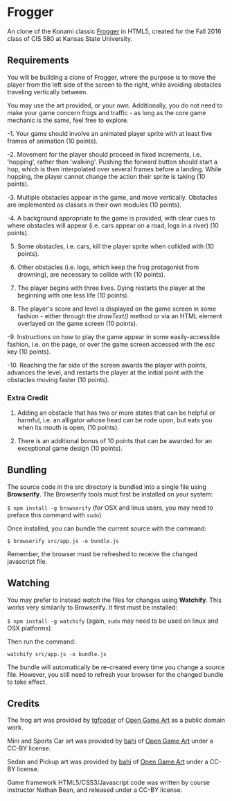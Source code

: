 # Frogger
An clone of the Konami classic [Frogger](https://en.wikipedia.org/wiki/Frogger) in HTML5,
created for the Fall 2016 class of CIS 580 at Kansas State University.

## Requirements

You will be building a clone of Frogger, where the purpose is to move the player from the left side of the screen to the right, while avoiding obstacles traveling vertically between.

You may use the art provided, or your own.  Additionally, you do not need to make your game concern frogs and traffic - as long as the core game mechanic is the same, feel free to explore.

-1. Your game should involve an animated player sprite with at least five frames of animation (10 points).

-2. Movement for the player should proceed in fixed increments, i.e. 'hopping', rather than 'walking'. Pushing the forward button should start a hop, which is then interpolated over several frames before a landing.  While hopping, the player cannot change the action their sprite is taking (10 points).

-3. Multiple obstacles appear in the game, and move vertically.  Obstacles are implemented as classes in their own modules (10 points).

-4. A background appropriate to the game is provided, with clear cues to where obstacles will appear (i.e. cars appear on a road, logs in a river) (10 points).

5. Some obstacles, i.e. cars, kill the player sprite when collided with (10 points).

6. Other obstacles (i.e. logs, which keep the frog protagonist from drowning), are necessary to collide with (10 points).

7. The player begins with three lives.  Dying restarts the player at the beginning with one less life (10 points).

8. The player's score and level is displayed on the game screen in some fashion - either through the _drawText()_ method or via an HTML element overlayed on the game screen (10 points).

-9. Instructions on how to play the game appear in some easily-accessible fashion, i.e. on the page, or over the game screen accessed with the _esc_ key (10 points).

-10. Reaching the far side of the screen awards the player with points, advances the level, and restarts the player at the initial point with the obstacles moving faster (10 points).

### Extra Credit

1. Adding an obstacle that has two or more states that can be helpful or harmful, i.e. an alligator whose head can be rode upon, but eats you when its mouth is open, (10 points).

2. There is an additional bonus of 10 points that can be awarded for an exceptional game design (10 points).

## Bundling
The source code in the src directory is bundled into a single file using **Browserify**.  The Browserify tools must first be installed on your system:

```$ npm install -g browserify``` (for OSX and linus users, you may need to preface this command with ```sudo```)

Once installed, you can bundle the current source with the command:

```$ browserify src/app.js -o bundle.js```

Remember, the browser must be refreshed to receive the changed javascript file.

## Watching

You may prefer to instead _watch_ the files for changes using **Watchify**.  This works very similarily to Browserify.  It first must be installed:

```$ npm install -g watchify``` (again, ```sudo``` may need to be used on linux and OSX platforms)

Then run the command:

```watchify src/app.js -o bundle.js```

The bundle will automatically be re-created every time you change a source file.  However, you still need to refresh your browser for the changed bundle to take effect.

## Credits
The frog art was provided by [tgfcoder](http://opengameart.org/users/tgfcoder) of [Open Game Art](http://opengameart.org) as a public domain work.

Mini and Sports Car art was provided by  [bahi](http://opengameart.org/users/bahi) of [Open Game Art](http://opengameart.org) under a CC-BY license.

Sedan and Pickup art was provided by  [bahi](http://opengameart.org/users/bahi) of [Open Game Art](http://opengameart.org) under a CC-BY license.

Game framework HTML5/CSS3/Javascript code was written by course instructor Nathan Bean, and released under a CC-BY license.
